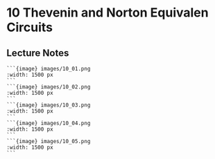 # 10 Thevenin and Norton Equivalen Circuits

## Lecture Notes

````{div} full-width
```{image} images/10_01.png
:width: 1500 px
```
```{image} images/10_02.png
:width: 1500 px
```
```{image} images/10_03.png
:width: 1500 px
```
```{image} images/10_04.png
:width: 1500 px
```
```{image} images/10_05.png
:width: 1500 px
```
````